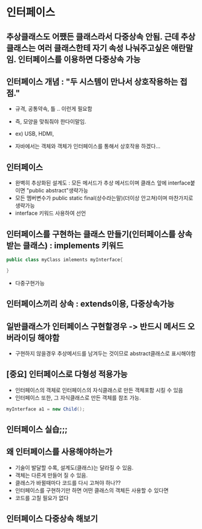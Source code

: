 # 인터페이스

## 추상클래스도 어쨌든 클래스라서 다중상속 안됨. 근데 추상클래스는 여러 클래스한테 자기 속성 나눠주고싶은 애란말임. 인터페이스를 이용하면 다중상속 가능

## 인터페이스 개념 : "두 시스템이 만나서 상호작용하는 접점."
- 규격, 공통약속, 틀 .. 이런게 필요함
- 즉, 모양을 맞춰줘야 한다이말임.
- ex) USB, HDMI, 

- 자바에서는 객체와 객체가 인터페이스를 통해서 상호작용 하겠다...

## 인터페이스
- 완벽히 추상화된 설계도 : 모든 메서드가 추상 메서드이며 클래스 앞에 interface붙이면 "public abstract"생략가능
- 모든 멤버변수가 public static final(상수라는말)(더이상 안고쳐)이며 마찬가지로 생략가능
- interface 키워드 사용하여 선언

## 인터페이스를 구현하는 클래스 만들기(인터페이스를 상속받는 클래스) : implements 키워드
```java
public class myClass imlements myInterface{

}
```
- 다중구현가능

## 인터페이스끼리 상속 : extends이용, 다중상속가능

## 일반클래스가 인터페이스 구현할경우 -> 반드시 메서드 오버라이딩 해야함
- 구현하지 않을경우 추상메서드를 남겨두는 것이므로 abstract클래스로 표시해야함

## [중요] 인터페이스로 다형성 적용가능
- 인터페이스의 객체로 인터페이스의 자식클래스로 만든 객체포함 시킬 수 있음
- 인터페이스 또한, 그 자식클래스로 만든 객체를 참조 가능.
```java
myInterface a1 = new Child();

```


## 인터페이스 실습;;;

## 왜 인터페이스를 사용해야하는가

- 기술이 발달할 수록, 설계도(클래스)는 달라질 수 있음.
- 객체는 다른게 만들어 질 수 있음.
- 클래스가 바뀔때마다 코드를 다시 고쳐야 하나??
- 인터페이스를 구현하기만 하면 어떤 클래스의 객체든 사용할 수 있다면 
- 코드를 고칠 필요가 없다


## 인터페이스 다중상속 해보기

